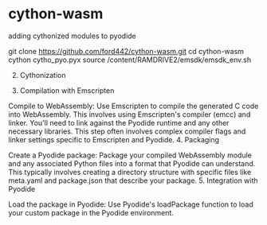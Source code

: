 # cython-wasm
adding cythonized modules to pyodide

git clone https://github.com/ford442/cython-wasm.git
cd cython-wasm
cython cytho_pyo.pyx
source /content/RAMDRIVE2/emsdk/emsdk_env.sh




2. Cythonization

3. Compilation with Emscripten

Compile to WebAssembly: Use Emscripten to compile the generated C code into WebAssembly. This involves using Emscripten's compiler (emcc) and linker. You'll need to link against the Pyodide runtime and any other necessary libraries.
This step often involves complex compiler flags and linker settings specific to Emscripten and Pyodide.
4. Packaging

Create a Pyodide package: Package your compiled WebAssembly module and any associated Python files into a format that Pyodide can understand. This typically involves creating a directory structure with specific files like meta.yaml and package.json that describe your package.
5. Integration with Pyodide

Load the package in Pyodide: Use Pyodide's loadPackage function to load your custom package in the Pyodide environment.
